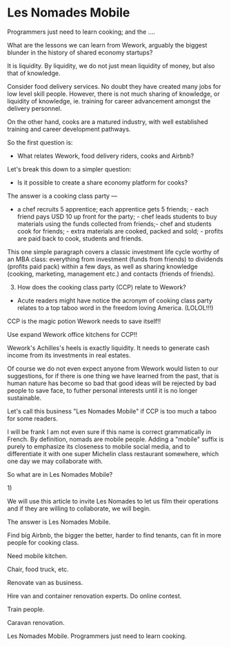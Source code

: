 # Les Nomades Mobile
Programmers just need to learn cooking; and the ....



What are the lessons we can learn from Wework, arguably the biggest blunder in the history of shared economy startups? 

It is liquidity. By liquidity, we do not just mean liquidity of money, but also that of knowledge.

Consider food delivery services. No doubt they have created many jobs for low level skill people. However, there is not much sharing of knowledge, or liquidity of knowledge, ie. training for career advancement amongst the delivery personnel. 

On the other hand, cooks are a matured industry, with well established training and career development pathways. 

So the first question is:

- What relates Wework, food delivery riders, cooks and Airbnb?

Let's break this down to a simpler question:

- Is it possible to create a share economy platform for cooks?

The answer is a cooking class party &mdash; 

- a chef recruits 5 apprentice; each apprentice gets 5 friends; - each friend pays USD 10 up front for the party; - chef leads students to buy materials using the funds collected from friends;- chef and students cook for friends; - extra materials are cooked, packed and sold; - profits are paid back to cook, students and friends.

This one simple paragraph covers a classic investment life cycle worthy of an MBA class: everything from investment (funds from friends) to dividends (profits paid pack) within a few days, as well as sharing knowledge (cooking, marketing, management etc.) and contacts (friends of friends).

3) How does the cooking class party (CCP) relate to Wework?

- Acute readers might have notice the acronym of cooking class party relates to a top taboo word in the freedom loving America. (LOLOL!!!)

CCP is the magic potion Wework needs to save itself!!

Use expand Wework office kitchens for CCP!!

Wework's Achilles's heels is exactly liquidity. It needs to generate cash income from its investments in real estates. 

Of course we do not even expect anyone from Wework would listen to our suggestions, for if there is one thing we have learned from the past, that is human nature has become so bad that good ideas will be rejected by bad people to save face, to futher personal interests until it is no longer sustainable.

Let's call this business "Les Nomades Mobile" if CCP is too much a taboo for some readers.

I will be frank I am not even sure if this name is correct grammatically in French. By definition, nomads are mobile people. Adding a "mobile" suffix is purely to emphasize its closeness to mobile social media, and to differentiate it with one super Michelin class restaurant somewhere, which one day we may collaborate with.

So what are in Les Nomades Mobile?

1) 

We will use this article to invite Les Nomades to let us film their operations and if they are willing to collaborate, we will begin. 

The answer is Les Nomades Mobile. 


Find big Airbnb, the bigger the better, harder to find tenants, can fit in more people for cooking class.

Need mobile kitchen.

Chair, food truck, etc.

Renovate van as business.

Hire van and container renovation experts. Do online contest.

Train people.

Caravan renovation. 

Les Nomades Mobile. Programmers just need to learn cooking.
